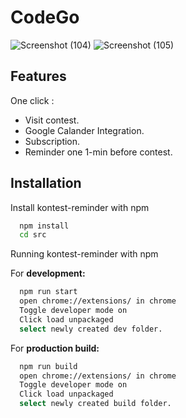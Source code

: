 # CodeGo

  
![Screenshot (104)](https://user-images.githubusercontent.com/45756011/131231754-fb75fcd7-b014-4adf-b821-50238e4d57a8.png)
![Screenshot (105)](https://user-images.githubusercontent.com/45756011/131231795-bc436c86-6cba-4289-b1c5-37c4aee019c1.png)



## Features
One click :
- Visit contest.
- Google Calander Integration.
- Subscription.
- Reminder one 1-min before contest.

  
## Installation

Install kontest-reminder with npm

```bash 
  npm install
  cd src
```

Running kontest-reminder with npm
 
For **development:**
```bash 
  npm run start
  open chrome://extensions/ in chrome
  Toggle developer mode on
  Click load unpackaged
  select newly created dev folder.
```

For **production build:**
```bash 
  npm run build
  open chrome://extensions/ in chrome
  Toggle developer mode on
  Click load unpackaged
  select newly created build folder.
```

  
